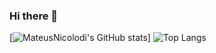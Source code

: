 ### Hi there 👋

<!--
**MateusNicolodi/MateusNicolodi** is a ✨ _special_ ✨ repository because its `README.md` (this file) appears on your GitHub profile.

Here are some ideas to get you started:

- 🔭 I’m currently working on ...
- 🌱 I’m currently learning ...
- 👯 I’m looking to collaborate on ...
- 🤔 I’m looking for help with ...
- 💬 Ask me about ...
- 📫 How to reach me: ...
- 😄 Pronouns: ...
- ⚡ Fun fact: ...
-->

[![MateusNicolodi's GitHub stats](https://github-readme-stats.vercel.app/api?username=MateusNicolodi&show_icons=true&theme=merko)]
![Top Langs](https://github-readme-stats.vercel.app/api/top-langs/?username=MateusNicolodi&hide_progress=true)
